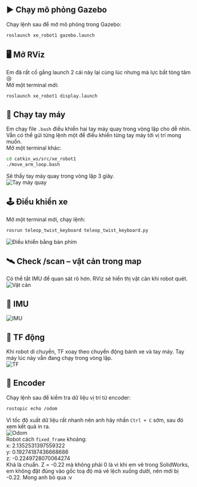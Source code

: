 ## ▶️ Chạy mô phỏng Gazebo  
Chạy lệnh sau để mở mô phỏng trong Gazebo:  
```bash
roslaunch xe_robot1 gazebo.launch
```  
## 🖥️ Mở RViz  
Em đã rất cố gắng launch 2 cái này lại cùng lúc nhưng mà lực bất tòng tâm 😢  
Mở một terminal mới:  
```bash
roslaunch xe_robot1 display.launch
```
  
## 🤖 Chạy tay máy  
Em chạy file `.bash` điều khiển hai tay máy quay trong vòng lặp cho dễ nhìn. Vẫn có thể gửi từng lệnh một để điều khiển từng tay máy tới vị trí mong muốn.  
Mở một terminal khác:  
```bash
cd catkin_ws/src/xe_robot1
./move_arm_loop.bash
```
Sẽ thấy tay máy quay trong vòng lặp 3 giây.  
![Tay máy quay](https://github.com/user-attachments/assets/c4d5dd5c-e602-4ae0-b9ff-58b739761214)  
  
## 🕹️ Điều khiển xe  
Mở một terminal mới, chạy lệnh:  
```bash
rosrun teleop_twist_keyboard teleop_twist_keyboard.py
```
![Điều khiển bằng bàn phím](https://github.com/user-attachments/assets/379a2d54-ca0f-48ff-bebe-7956305798ad)  
  
## 🛰️ Check /scan – vật cản trong map  
Có thể tắt IMU để quan sát rõ hơn. RViz sẽ hiển thị vật cản khi robot quét.  
![Vật cản](https://github.com/user-attachments/assets/f766193f-22f8-4faf-bb19-b18b39cf7609)  
  
## 🧭 IMU  
![IMU](https://github.com/user-attachments/assets/1f45c951-d6d4-4c83-8b83-15105de65590)  
  
## 🔁 TF động  
Khi robot di chuyển, TF xoay theo chuyển động bánh xe và tay máy. Tay máy lúc này vẫn đang chạy trong vòng lặp.  
![TF](https://github.com/user-attachments/assets/337cef32-7ac4-47c2-98d5-8f79e3b72bf9)

  
## 📍 Encoder  
Chạy lệnh sau để kiểm tra dữ liệu vị trí từ encoder:  
```bash
rostopic echo /odom
```
Vì tốc độ xuất dữ liệu rất nhanh nên anh hãy nhấn `Ctrl + C` sớm, sau đó xem kết quả in ra.  
![Odom](https://github.com/user-attachments/assets/ef73d93d-755c-41e1-9fab-8192c79e2894)  
Robot cách `fixed_frame` khoảng:  
x: 2.1352531397559322  
y: 0.19274187436668686  
z: -0.2249728070064274  
Khá là chuẩn. Z = -0.22 mà không phải 0 là vì khi em vẽ trong SolidWorks, em không đặt đúng vào gốc toạ độ mà vẽ lệch xuống dưới, nên mới bị -0.22. Mong anh bỏ qua :v
